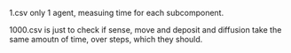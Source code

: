 1.csv
only 1 agent, measuing time for each subcomponent.

1000.csv is just to check if sense, move and deposit and diffusion take the same amoutn of time, over steps, which they should.
